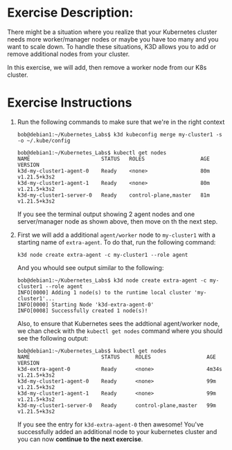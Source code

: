 

# Exercise Description:
There might be a situation where you realize that your Kubernetes cluster needs more worker/manager nodes or maybe you have too many and you want to scale down. To handle these situations, K3D allows you to add or remove additional nodes from your cluster.

In this exercise, we will add, then remove a worker node from our K8s cluster.


# Exercise Instructions
1. Run the following commands to make sure that we're in the right context
   ```
   bob@debian1:~/Kubernetes_Labs$ k3d kubeconfig merge my-cluster1 -s -o ~/.kube/config 

   bob@debian1:~/Kubernetes_Labs$ kubectl get nodes
   NAME                       STATUS   ROLES                  AGE   VERSION
   k3d-my-cluster1-agent-0    Ready    <none>                 80m   v1.21.5+k3s2
   k3d-my-cluster1-agent-1    Ready    <none>                 80m   v1.21.5+k3s2
   k3d-my-cluster1-server-0   Ready    control-plane,master   81m   v1.21.5+k3s2
   ```
   If you see the terminal output showing 2 agent nodes and one server/manager node as shown above, then move on th the next step.

2. First we will add a additional `agent/worker` node to `my-cluster1` with a starting name of `extra-agent`. To do that, run the following command:
   ```
   k3d node create extra-agent -c my-cluster1 --role agent
   ```
   And you whould see output similar to the following:
   ```
   bob@debian1:~/Kubernetes_Labs$ k3d node create extra-agent -c my-cluster1 --role agent
   INFO[0000] Adding 1 node(s) to the runtime local cluster 'my-cluster1'...
   INFO[0000] Starting Node 'k3d-extra-agent-0'           
   INFO[0008] Successfully created 1 node(s)!
   ```
    Also, to ensure that Kubernetes sees the addtional agent/worker node, we chan check with the `kubectl get nodes` command where you should see the following output:
    ```
    bob@debian1:~/Kubernetes_Labs$ kubectl get nodes
    NAME                       STATUS     ROLES                  AGE     VERSION
    k3d-extra-agent-0          Ready      <none>                 4m34s   v1.21.5+k3s2
    k3d-my-cluster1-agent-0    Ready      <none>                 99m     v1.21.5+k3s2
    k3d-my-cluster1-agent-1    Ready      <none>                 99m     v1.21.5+k3s2
    k3d-my-cluster1-server-0   Ready      control-plane,master   99m     v1.21.5+k3s2
    ```
    If you see the entry for `k3d-extra-agent-0` then awesome! You've successfully added an additional node to your kubernetes cluster and you can now **continue to the next exercise**.
